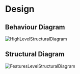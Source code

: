 # Design

## Behaviour Diagram

![HighLevelStructuralDiagram](https://user-images.githubusercontent.com/80394921/114744471-5a7af080-9d6b-11eb-9eea-a244baea7fe4.png)


## Structural Diagram 

![FeaturesLevelStructuralDiagram](https://user-images.githubusercontent.com/80394921/114747162-29e88600-9d6e-11eb-9524-59b8e01f1f20.png)

